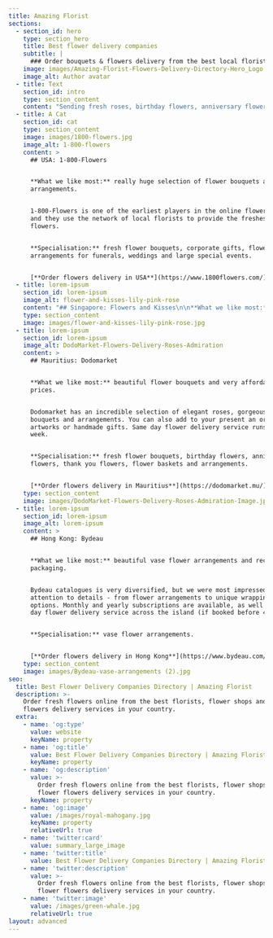 ```yaml
---
title: Amazing Florist
sections:
  - section_id: hero
    type: section_hero
    title: Best flower delivery companies
    subtitle: |
      ### Order bouquets & flowers delivery from the best local florists
    image: images/Amazing-Florist-Flowers-Delivery-Directory-Hero_Logo.jpg
    image_alt: Author avatar
  - title: Text
    section_id: intro
    type: section_content
    content: "Sending fresh roses, birthday flowers, anniversary flowers, thank you flowers online became quite common in recent days. Last minute flower deliveries are not a problem anymore. With a few clicks on your\_computer, you can send a gorgeous flowers bouquet to your friend or loved one and have it delivered to their door on the same day. The only remaining problem is the abundance of flower delivery sites to choose from.\_There are several thousand delivery services worldwide, among which we have carefully selected the best.\n\n### Selecting the best flower delivery websites\n\nWhile choosing the best florists and flower delivery services we consider how they take into account all the wishes of the customer, whether they are able to bring the most beautiful flower arrangement at the agreed time and how they make it possible to save your time on shopping trips with convenient notifications. We select only experienced florists, creating unique bouquets of a wide variety of flowers, including exotic ones. When ordering with those online florists, you can select related products (gifts, accessories, postcards), etc. Our rating includes the best flower delivery services in different countries based on our research and independent buyers' reviews.\n"
  - title: A Cat
    section_id: cat
    type: section_content
    image: images/1800-flowers.jpg
    image_alt: 1-800-flowers
    content: >
      ## USA: 1-800-Flowers


      **What we like most:** really huge selection of flower bouquets and
      arrangements.


      1-800-Flowers is one of the earliest players in the online flower business
      and they use the network of local florists to provide the freshest
      flowers.


      **Specialisation:** fresh flower bouquets, corporate gifts, flower
      arrangements for funerals, weddings and large special events.


      [**Order flowers delivery in USA**](https://www.1800flowers.com/)
  - title: lorem-ipsum
    section_id: lorem-ipsum
    image_alt: flower-and-kisses-lily-pink-rose
    content: "## Singapore: Flowers and Kisses\n\n**What we like most:** \_classic bouquets at a reasonable price.\n\nWith Flowers and Kisses customers are not limited to the catalog (which is large enough) - you can also make special requests. Another attractive feature - free same day delivery to any location on the island. \n\n**Specialisation:** fresh flower bouquets, condolence flowers, envelope flowers, flower baskets.\n\n[**Order flowers delivery in Singapore**](https://www.flowersandkisses.com.sg/)\n"
    type: section_content
    image: images/flower-and-kisses-lily-pink-rose.jpg
  - title: lorem-ipsum
    section_id: lorem-ipsum
    image_alt: DodoMarket-Flowers-Delivery-Roses-Admiration
    content: >
      ## Mauritius: Dodomarket


      **What we like most:** beautiful flower bouquets and very affordable
      prices.


      Dodomarket has an incredible selection of elegant roses, gorgeous flower
      bouquets and arrangements. You can also add to your present an original
      artworks or handmade gifts. Same day flower delivery service runs 7 days a
      week. 


      **Specialisation:** fresh flower bouquets, birthday flowers, anniversary
      flowers, thank you flowers, flower baskets and arrangements.


      [**Order flowers delivery in Mauritius**](https://dodomarket.mu/)
    type: section_content
    image: images/DodoMarket-Flowers-Delivery-Roses-Admiration-Image.jpg
  - title: lorem-ipsum
    section_id: lorem-ipsum
    image_alt: lorem-ipsum
    content: >
      ## Hong Kong: Bydeau


      **What we like most:** beautiful vase flower arrangements and recyclable
      packaging.


      Bydeau catalogues is very diversified, but we were most impressed by their
      attention to details - from flower arrangements to unique wrapping
      options. Monthly and yearly subscriptions are available, as well as same
      day flower delivery service across the island (if booked before 4pm).


      **Specialisation:** vase flower arrangements.


      [**Order flowers delivery in Hong Kong**](https://www.bydeau.com/)
    type: section_content
    image: images/Bydeau-vase-arrangements (2).jpg
seo:
  title: Best Flower Delivery Companies Directory | Amazing Florist
  description: >-
    Order fresh flowers online from the best florists, flower shops and flower
    flowers delivery services in your country. 
  extra:
    - name: 'og:type'
      value: website
      keyName: property
    - name: 'og:title'
      value: Best Flower Delivery Companies Directory | Amazing Florist
      keyName: property
    - name: 'og:description'
      value: >-
        Order fresh flowers online from the best florists, flower shops and
        flower flowers delivery services in your country. 
      keyName: property
    - name: 'og:image'
      value: /images/royal-mahogany.jpg
      keyName: property
      relativeUrl: true
    - name: 'twitter:card'
      value: summary_large_image
    - name: 'twitter:title'
      value: Best Flower Delivery Companies Directory | Amazing Florist
    - name: 'twitter:description'
      value: >-
        Order fresh flowers online from the best florists, flower shops and
        flower flowers delivery services in your country. 
    - name: 'twitter:image'
      value: /images/green-whale.jpg
      relativeUrl: true
layout: advanced
---
```

